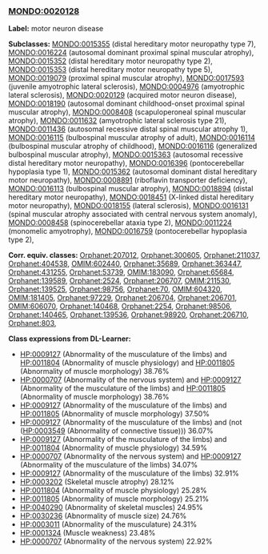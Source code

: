 
### [MONDO:0020128](http://purl.obolibrary.org/obo/MONDO_0020128)
**Label:** motor neuron disease

**Subclasses:** [MONDO:0015355](http://purl.obolibrary.org/obo/MONDO_0015355) (distal hereditary motor neuropathy type 7), [MONDO:0016224](http://purl.obolibrary.org/obo/MONDO_0016224) (autosomal dominant proximal spinal muscular atrophy), [MONDO:0015352](http://purl.obolibrary.org/obo/MONDO_0015352) (distal hereditary motor neuropathy type 2), [MONDO:0015353](http://purl.obolibrary.org/obo/MONDO_0015353) (distal hereditary motor neuropathy type 5), [MONDO:0019079](http://purl.obolibrary.org/obo/MONDO_0019079) (proximal spinal muscular atrophy), [MONDO:0017593](http://purl.obolibrary.org/obo/MONDO_0017593) (juvenile amyotrophic lateral sclerosis), [MONDO:0004976](http://purl.obolibrary.org/obo/MONDO_0004976) (amyotrophic lateral sclerosis), [MONDO:0020129](http://purl.obolibrary.org/obo/MONDO_0020129) (acquired motor neuron disease), [MONDO:0018190](http://purl.obolibrary.org/obo/MONDO_0018190) (autosomal dominant childhood-onset proximal spinal muscular atrophy), [MONDO:0008408](http://purl.obolibrary.org/obo/MONDO_0008408) (scapuloperoneal spinal muscular atrophy), [MONDO:0011632](http://purl.obolibrary.org/obo/MONDO_0011632) (amyotrophic lateral sclerosis type 21), [MONDO:0011436](http://purl.obolibrary.org/obo/MONDO_0011436) (autosomal recessive distal spinal muscular atrophy 1), [MONDO:0016115](http://purl.obolibrary.org/obo/MONDO_0016115) (bulbospinal muscular atrophy of adult), [MONDO:0016114](http://purl.obolibrary.org/obo/MONDO_0016114) (bulbospinal muscular atrophy of childhood), [MONDO:0016116](http://purl.obolibrary.org/obo/MONDO_0016116) (generalized bulbospinal muscular atrophy), [MONDO:0015363](http://purl.obolibrary.org/obo/MONDO_0015363) (autosomal recessive distal hereditary motor neuropathy), [MONDO:0016396](http://purl.obolibrary.org/obo/MONDO_0016396) (pontocerebellar hypoplasia type 1), [MONDO:0015362](http://purl.obolibrary.org/obo/MONDO_0015362) (autosomal dominant distal hereditary motor neuropathy), [MONDO:0008891](http://purl.obolibrary.org/obo/MONDO_0008891) (riboflavin transporter deficiency), [MONDO:0016113](http://purl.obolibrary.org/obo/MONDO_0016113) (bulbospinal muscular atrophy), [MONDO:0018894](http://purl.obolibrary.org/obo/MONDO_0018894) (distal hereditary motor neuropathy), [MONDO:0018451](http://purl.obolibrary.org/obo/MONDO_0018451) (X-linked distal hereditary motor neuropathy), [MONDO:0018155](http://purl.obolibrary.org/obo/MONDO_0018155) (lateral sclerosis), [MONDO:0016131](http://purl.obolibrary.org/obo/MONDO_0016131) (spinal muscular atrophy associated with central nervous system anomaly), [MONDO:0008458](http://purl.obolibrary.org/obo/MONDO_0008458) (spinocerebellar ataxia type 2), [MONDO:0011224](http://purl.obolibrary.org/obo/MONDO_0011224) (monomelic amyotrophy), [MONDO:0016759](http://purl.obolibrary.org/obo/MONDO_0016759) (pontocerebellar hypoplasia type 2), 

**Corr. equiv. classes:** [Orphanet:207012](http://www.orpha.net/ORDO/Orphanet_207012), [Orphanet:300605](http://www.orpha.net/ORDO/Orphanet_300605), [Orphanet:211037](http://www.orpha.net/ORDO/Orphanet_211037), [Orphanet:404538](http://www.orpha.net/ORDO/Orphanet_404538), [OMIM:602440](http://purl.obolibrary.org/obo/OMIM_602440), [Orphanet:35689](http://www.orpha.net/ORDO/Orphanet_35689), [Orphanet:363447](http://www.orpha.net/ORDO/Orphanet_363447), [Orphanet:431255](http://www.orpha.net/ORDO/Orphanet_431255), [Orphanet:53739](http://www.orpha.net/ORDO/Orphanet_53739), [OMIM:183090](http://purl.obolibrary.org/obo/OMIM_183090), [Orphanet:65684](http://www.orpha.net/ORDO/Orphanet_65684), [Orphanet:139589](http://www.orpha.net/ORDO/Orphanet_139589), [Orphanet:2524](http://www.orpha.net/ORDO/Orphanet_2524), [Orphanet:206707](http://www.orpha.net/ORDO/Orphanet_206707), [OMIM:211530](http://purl.obolibrary.org/obo/OMIM_211530), [Orphanet:139525](http://www.orpha.net/ORDO/Orphanet_139525), [Orphanet:98756](http://www.orpha.net/ORDO/Orphanet_98756), [Orphanet:70](http://www.orpha.net/ORDO/Orphanet_70), [OMIM:604320](http://purl.obolibrary.org/obo/OMIM_604320), [OMIM:181405](http://purl.obolibrary.org/obo/OMIM_181405), [Orphanet:97229](http://www.orpha.net/ORDO/Orphanet_97229), [Orphanet:206704](http://www.orpha.net/ORDO/Orphanet_206704), [Orphanet:206701](http://www.orpha.net/ORDO/Orphanet_206701), [OMIM:606070](http://purl.obolibrary.org/obo/OMIM_606070), [Orphanet:140468](http://www.orpha.net/ORDO/Orphanet_140468), [Orphanet:2254](http://www.orpha.net/ORDO/Orphanet_2254), [Orphanet:98506](http://www.orpha.net/ORDO/Orphanet_98506), [Orphanet:140465](http://www.orpha.net/ORDO/Orphanet_140465), [Orphanet:139536](http://www.orpha.net/ORDO/Orphanet_139536), [Orphanet:98920](http://www.orpha.net/ORDO/Orphanet_98920), [Orphanet:206710](http://www.orpha.net/ORDO/Orphanet_206710), [Orphanet:803](http://www.orpha.net/ORDO/Orphanet_803), 

**Class expressions from DL-Learner:**

- [HP:0009127](http://purl.obolibrary.org/obo/HP_0009127) (Abnormality of the musculature of the limbs) and [HP:0011804](http://purl.obolibrary.org/obo/HP_0011804) (Abnormality of muscle physiology) and [HP:0011805](http://purl.obolibrary.org/obo/HP_0011805) (Abnormality of muscle morphology) 38.76%
- [HP:0000707](http://purl.obolibrary.org/obo/HP_0000707) (Abnormality of the nervous system) and [HP:0009127](http://purl.obolibrary.org/obo/HP_0009127) (Abnormality of the musculature of the limbs) and [HP:0011805](http://purl.obolibrary.org/obo/HP_0011805) (Abnormality of muscle morphology) 38.76%
- [HP:0009127](http://purl.obolibrary.org/obo/HP_0009127) (Abnormality of the musculature of the limbs) and [HP:0011805](http://purl.obolibrary.org/obo/HP_0011805) (Abnormality of muscle morphology) 37.50%
- [HP:0009127](http://purl.obolibrary.org/obo/HP_0009127) (Abnormality of the musculature of the limbs) and (not ([HP:0003549](http://purl.obolibrary.org/obo/HP_0003549) (Abnormality of connective tissue))) 36.07%
- [HP:0009127](http://purl.obolibrary.org/obo/HP_0009127) (Abnormality of the musculature of the limbs) and [HP:0011804](http://purl.obolibrary.org/obo/HP_0011804) (Abnormality of muscle physiology) 34.59%
- [HP:0000707](http://purl.obolibrary.org/obo/HP_0000707) (Abnormality of the nervous system) and [HP:0009127](http://purl.obolibrary.org/obo/HP_0009127) (Abnormality of the musculature of the limbs) 34.07%
- [HP:0009127](http://purl.obolibrary.org/obo/HP_0009127) (Abnormality of the musculature of the limbs) 32.91%
- [HP:0003202](http://purl.obolibrary.org/obo/HP_0003202) (Skeletal muscle atrophy) 28.12%
- [HP:0011804](http://purl.obolibrary.org/obo/HP_0011804) (Abnormality of muscle physiology) 25.28%
- [HP:0011805](http://purl.obolibrary.org/obo/HP_0011805) (Abnormality of muscle morphology) 25.21%
- [HP:0040290](http://purl.obolibrary.org/obo/HP_0040290) (Abnormality of skeletal muscles) 24.95%
- [HP:0030236](http://purl.obolibrary.org/obo/HP_0030236) (Abnormality of muscle size) 24.76%
- [HP:0003011](http://purl.obolibrary.org/obo/HP_0003011) (Abnormality of the musculature) 24.31%
- [HP:0001324](http://purl.obolibrary.org/obo/HP_0001324) (Muscle weakness) 23.48%
- [HP:0000707](http://purl.obolibrary.org/obo/HP_0000707) (Abnormality of the nervous system) 22.92%



